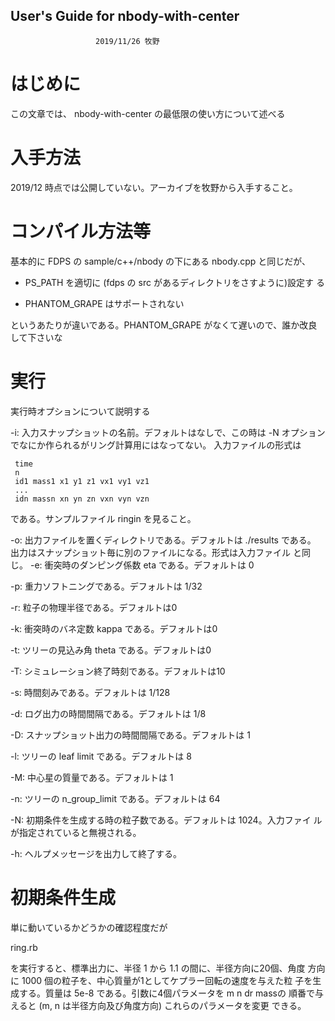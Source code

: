 User's Guide for nbody-with-center
----
                       2019/11/26 牧野

# はじめに

この文章では、 nbody-with-center の最低限の使い方について述べる

# 入手方法

2019/12 時点では公開していない。アーカイブを牧野から入手すること。

# コンパイル方法等

基本的に FDPS の sample/c++/nbody の下にある nbody.cpp と同じだが、

* PS_PATH を適切に (fdps の src があるディレクトリをさすように)設定す
  る
  
* PHANTOM_GRAPE はサポートされない

というあたりが違いである。PHANTOM_GRAPE がなくて遅いので、誰か改良して下さいな

# 実行

実行時オプションについて説明する

 -i: 入力スナップショットの名前。デフォルトはなしで、この時は
     -N オプションでなにか作られるがリング計算用にはなってない。
     入力ファイルの形式は

     time
     n
     id1 mass1 x1 y1 z1 vx1 vy1 vz1
     ...
     idn massn xn yn zn vxn vyn vzn

である。サンプルファイル ringin を見ること。

 -o: 出力ファイルを置くディレクトリである。デフォルトは ./results である。
     出力はスナップショット毎に別のファイルになる。形式は入力ファイル
     と同じ。
 -e: 衝突時のダンピング係数 eta である。デフォルトは 0

 -p: 重力ソフトニングである。デフォルトは 1/32
 
 -r: 粒子の物理半径である。デフォルトは0

 -k: 衝突時のバネ定数 kappa である。デフォルトは0

 -t: ツリーの見込み角 theta である。デフォルトは0

 -T: シミュレーション終了時刻である。デフォルトは10

 -s: 時間刻みである。デフォルトは 1/128

 -d: ログ出力の時間間隔である。デフォルトは 1/8
 
 -D: スナップショット出力の時間間隔である。デフォルトは 1
 
 -l: ツリーの leaf limit である。デフォルトは 8
 
 -M: 中心星の質量である。デフォルトは 1
 
 -n: ツリーの n_group_limit である。デフォルトは 64
 
 -N: 初期条件を生成する時の粒子数である。デフォルトは 1024。入力ファイ
     ルが指定されていると無視される。
     
  -h: ヘルプメッセージを出力して終了する。


# 初期条件生成

単に動いているかどうかの確認程度だが

 ring.rb

を実行すると、標準出力に、半径 1 から 1.1 の間に、半径方向に20個、角度
方向に 1000 個の粒子を、中心質量が1としてケプラー回転の速度を与えた粒
子を生成する。質量は 5e-8 である。引数に4個パラメータを m n dr massの
順番で与えると (m, n は半径方向及び角度方向) これらのパラメータを変更
できる。



